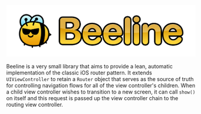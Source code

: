 <img src="title.png" alt="Beeline" />

Beeline is a very small library that aims to provide a lean, automatic implementation of the classic iOS router pattern. It extends `UIViewController` to retain a `Router` object that serves as the source of truth for controlling navigation flows for all of the view controller's children. When a child view controller wishes to transition to a new screen, it can call `show()` on itself and this request is passed up the view controller chain to the routing view controller.
